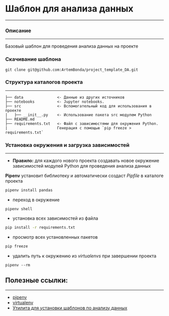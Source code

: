 # Шаблон для анализа данных
------------

### Описание
------------
Базовый шаблон для проведения анализа данных на проекте

### Скачивание шаблона

```
git clone git@github.com:ArtemBonda/project_template_DA.git
```


### Структура каталогов проекта
------------  

```
├── data               <- Данные из других источников 
├── notebooks          <- Jupyter notebooks. 
├── src                <- Вспомогательный код для использования в проекте
|   ├── __init__.py    <- Использование пакета src модулем Python
├── README.md  
├── requirements.txt   <- Файл с зависимостями для окружения Python.
|                      Генерация с помощью `pip freeze > requirements.txt`
```


### Установка окружения и загрузка зависимостей
------------
- **Правило:** для каждого нового проекта создавать новое окружение зависимостей модулей Python для проведения анализа данных

**Pipenv** установит библиотеку и автоматически создаст *Pipfile* в каталоге проекта
```bash
pipenv install pandas
```
- переход в окружение
```shell
pipenv shell
```

- установка всех зависимостей из файла
```bash
pip install -r requirements.txt
```

- просмотр всех установленных пакетов
```bash
pip freeze
```
- удалить путь к окружению из *virtualenvs* при завершении проекта
```
pipenv --rm
```

## Полезные ссылки:
------------
- [pipenv](https://pipenv-fork.readthedocs.io/en/latest/install.html#installing-pipenv)
- [virtualenv](https://virtualenv.pypa.io/en/latest/)
- [Утилита для установки шаблонов по анализу данных](https://github.com/drivendata/cookiecutter-data-science)
